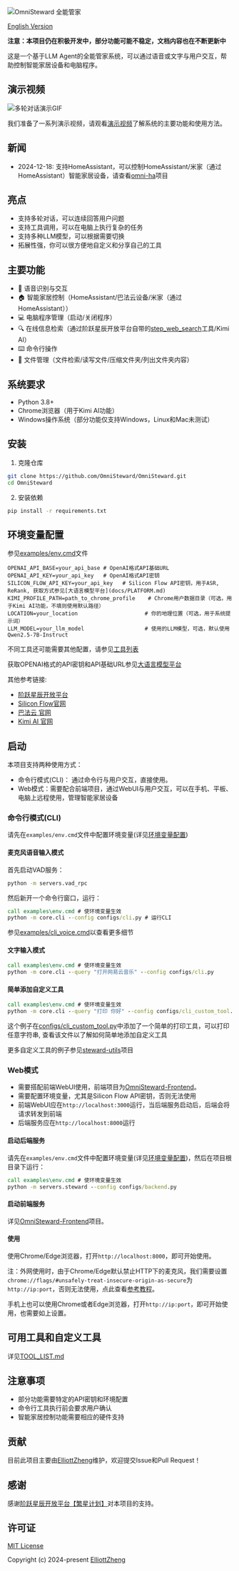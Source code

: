 
![OmniSteward 全能管家](./assets/logo.png)

[English Version](README.md)

**注意：本项目仍在积极开发中，部分功能可能不稳定，文档内容也在不断更新中**

这是一个基于LLM Agent的全能管家系统，可以通过语音或文字与用户交互，帮助控制智能家居设备和电脑程序。

## 演示视频
![多轮对话演示GIF](./assets/multi-round.gif)

我们准备了一系列演示视频，请观看[演示视频](https://youtube.com/playlist?list=PLB-gnx_vrV9nFWHbZbxfktOPmHv7llkQZ&si=ZcZVOO6mfteR120a)了解系统的主要功能和使用方法。

## 新闻

- 2024-12-18: 支持HomeAssistant，可以控制HomeAssistant/米家（通过HomeAssistant）智能家居设备，请查看[omni-ha](https://github.com/OmniSteward/omni-ha)项目

## 亮点

- 支持多轮对话，可以连续回答用户问题
- 支持工具调用，可以在电脑上执行复杂的任务
- 支持多种LLM模型，可以根据需要切换
- 拓展性强，你可以很方便地自定义和分享自己的工具

## 主要功能

- 🎤 语音识别与交互
- 🏠 智能家居控制（HomeAssistant/巴法云设备/米家（通过HomeAssistant））
- 💻 电脑程序管理（启动/关闭程序）
- 🔍 在线信息检索（通过阶跃星辰开放平台自带的[step_web_search](https://platform.stepfun.com/docs/guide/web_search)工具/Kimi AI）
- ⌨️ 命令行操作
- 📂 文件管理（文件检索/读写文件/压缩文件夹/列出文件夹内容）


## 系统要求

- Python 3.8+
- Chrome浏览器（用于Kimi AI功能）
- Windows操作系统（部分功能仅支持Windows，Linux和Mac未测试）

## 安装

1. 克隆仓库
```bash
git clone https://github.com/OmniSteward/OmniSteward.git
cd OmniSteward
```

2. 安装依赖
```bash
pip install -r requirements.txt
```

## 环境变量配置
参见[examples/env.cmd](examples/env.cmd)文件
```
OPENAI_API_BASE=your_api_base # OpenAI格式API基础URL
OPENAI_API_KEY=your_api_key   # OpenAI格式API密钥
SILICON_FLOW_API_KEY=your_api_key   # Silicon Flow API密钥，用于ASR, ReRank, 获取方式参见[大语言模型平台](docs/PLATFORM.md)
KIMI_PROFILE_PATH=path_to_chrome_profile    # Chrome用户数据目录（可选，用于Kimi AI功能，不填则使用默认路径）
LOCATION=your_location                     # 你的地理位置（可选，用于系统提示词）
LLM_MODEL=your_llm_model                   # 使用的LLM模型，可选，默认使用Qwen2.5-7B-Instruct
```

不同工具还可能需要其他配置，请参见[工具列表](docs/TOOL_LIST.md)

获取OPENAI格式的API密钥和API基础URL参见[大语言模型平台](docs/PLATFORM.md)

其他参考链接:
- [阶跃星辰开放平台](https://platform.stepfun.com/)
- [Silicon Flow官网](https://siliconflow.cn/zh-cn/siliconcloud)
- [巴法云 官网](https://bemfa.com/)
- [Kimi AI 官网](https://kimi.moonshot.cn/)


## 启动

本项目支持两种使用方式：
- 命令行模式(CLI)： 通过命令行与用户交互，直接使用。
- Web模式：需要配合前端项目，通过WebUI与用户交互，可以在手机、平板、电脑上远程使用，管理智能家居设备

### 命令行模式(CLI)

请先在`examples/env.cmd`文件中配置环境变量(详见[环境变量配置](#环境变量配置))


#### 麦克风语音输入模式

首先启动VAD服务：
```cmd
python -m servers.vad_rpc
```

然后新开一个命令行窗口，运行：

```cmd
call examples\env.cmd # 使环境变量生效
python -m core.cli --config configs/cli.py # 运行CLI
```
参见[examples/cli_voice.cmd](examples/cli_voice.cmd)以查看更多细节

#### 文字输入模式

```cmd
call examples\env.cmd # 使环境变量生效
python -m core.cli --query "打开网易云音乐" --config configs/cli.py
```

#### 简单添加自定义工具
```cmd
call examples\env.cmd # 使环境变量生效
python -m core.cli --query "打印 你好" --config configs/cli_custom_tool.py
```
这个例子在[configs/cli_custom_tool.py](configs/cli_custom_tool.py)中添加了一个简单的打印工具，可以打印任意字符串, 查看该文件以了解如何简单地添加自定义工具

更多自定义工具的例子参见[steward-utils](https://github.com/OmniSteward/steward-utils)项目


### Web模式

- 需要搭配前端WebUI使用，前端项目为[OmniSteward-Frontend](https://github.com/OmniSteward/OmniSteward-Frontend)。
- 需要配置环境变量，尤其是Silicon Flow API密钥，否则无法使用
- 前端WebUI应在`http://localhost:3000`运行，当后端服务启动后，后端会将请求转发到前端
- 后端服务应在`http://localhost:8000`运行

#### 启动后端服务

请先在`examples/env.cmd`文件中配置环境变量(详见[环境变量配置](#环境变量配置))，然后在项目根目录下运行：
```cmd
call examples\env.cmd # 使环境变量生效
python -m servers.steward --config configs/backend.py
```

#### 启动前端服务

详见[OmniSteward-Frontend](https://github.com/OmniSteward/OmniSteward-Frontend)项目。

#### 使用
使用Chrome/Edge浏览器，打开`http://localhost:8000`，即可开始使用。

注：外网使用时，由于Chrome/Edge默认禁止HTTP下的麦克风，我们需要设置`chrome://flags/#unsafely-treat-insecure-origin-as-secure`为`http://ip:port`，否则无法使用，点此查看[参考教程](https://blog.csdn.net/zwj1030711290/article/details/125425877)。

手机上也可以使用Chrome或者Edge浏览器，打开`http://ip:port`，即可开始使用，也需要如上设置。


## 可用工具和自定义工具

详见[TOOL_LIST.md](docs/TOOL_LIST.md)


## 注意事项

- 部分功能需要特定的API密钥和环境配置
- 命令行工具执行前会要求用户确认
- 智能家居控制功能需要相应的硬件支持

## 贡献

目前此项目主要由[ElliottZheng](https://github.com/ElliottZheng)维护，欢迎提交Issue和Pull Request！

## 感谢

感谢[阶跃星辰开放平台【繁星计划】](https://wvixbzgc0u7.feishu.cn/wiki/XaMYwpqA1iI5rnkavDbcY9Jtnhd)对本项目的支持。

## 许可证

[MIT License](LICENSE)

Copyright (c) 2024-present [ElliottZheng](https://github.com/ElliottZheng)
